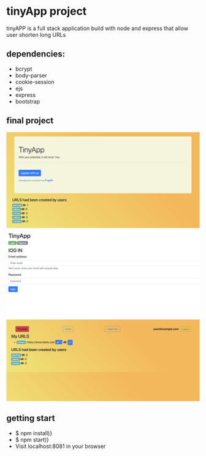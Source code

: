 # tinyApp project
tinyAPP is a full stack application build with node and express that allow user shorten long URLs

## dependencies:
* bcrypt
* body-parser
* cookie-session
* ejs
* express
* bootstrap 

## final project
!['screenshot'](docs/urls_page.png)
!['screenshot'](docs/urls_login.png)
!['screenshot'](docs/urls_afterlogin.png)

## getting start
* $ npm install)}
* $ npm start)}
* Visit localhost:8081 in your browser
